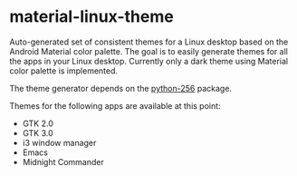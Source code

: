material-linux-theme
====================
Auto-generated set of consistent themes for a Linux desktop based on the Android Material color palette. The goal is to easily generate themes for all the apps in your Linux desktop. Currently only a dark theme using Material color palette is implemented.

The theme generator depends on the [python-256](https://github.com/magarcia/python-x256) package.

Themes for the following apps are available at this point:
* GTK 2.0
* GTK 3.0
* i3 window manager
* Emacs
* Midnight Commander
